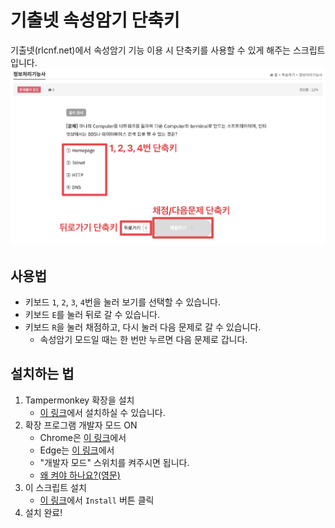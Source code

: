 # 기출넷 속성암기 단축키

기출넷(rlcnf.net)에서 속성암기 기능 이용 시 단축키를 사용할 수 있게 해주는 스크립트입니다.
![demo](./demo.png)

## 사용법

- 키보드 `1`, `2`, `3`, `4`번을 눌러 보기를 선택할 수 있습니다.
- 키보드 `E`를 눌러 뒤로 갈 수 있습니다.
- 키보드 `R`을 눌러 채점하고, 다시 눌러 다음 문제로 갈 수 있습니다.
  - 속성암기 모드일 때는 한 번만 누르면 다음 문제로 갑니다.

## 설치하는 법

1. Tampermonkey 확장을 설치
   - [이 링크](https://chromewebstore.google.com/detail/tampermonkey/dhdgffkkebhmkfjojejmpbldmpobfkfo?hl=ko)에서 설치하실 수 있습니다.
2. 확장 프로그램 개발자 모드 ON
   - Chrome은 [이 링크](chrome://extensions/)에서
   - Edge는 [이 링크](edge://extensions/)에서
   - "개발자 모드" 스위치를 켜주시면 됩니다.
   - [왜 켜야 하나요?(영문)](https://www.tampermonkey.net/faq.php?locale=en#Q209)
3. 이 스크립트 설치
   - [이 링크](https://greasyfork.org/en/scripts/549136-%EA%B8%B0%EC%B6%9C%EB%84%B7-%EC%86%8D%EC%84%B1%EC%95%94%EA%B8%B0-%EB%8B%A8%EC%B6%95%ED%82%A4)에서 `Install` 버튼 클릭
4. 설치 완료!
